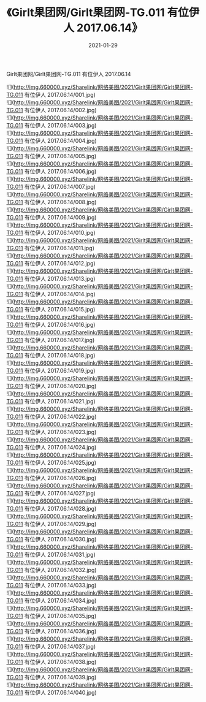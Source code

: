 ﻿---
layout: post
title:  《Girlt果团网/Girlt果团网-TG.011 有位伊人 2017.06.14》
date:   2021-01-29
img: http://img.660000.xyz/Sharelink/网络美图/2021/Girlt果团网/Girlt果团网-TG.011 有位伊人 2017.06.14/000.jpg
categories: [美女, 清纯, 唯美]
---

Girlt果团网/Girlt果团网-TG.011 有位伊人 2017.06.14

 ![](http://img.660000.xyz/Sharelink/网络美图/2021/Girlt果团网/Girlt果团网-TG.011 有位伊人 2017.06.14/001.jpg) <br>![](http://img.660000.xyz/Sharelink/网络美图/2021/Girlt果团网/Girlt果团网-TG.011 有位伊人 2017.06.14/002.jpg) <br>![](http://img.660000.xyz/Sharelink/网络美图/2021/Girlt果团网/Girlt果团网-TG.011 有位伊人 2017.06.14/003.jpg) <br>![](http://img.660000.xyz/Sharelink/网络美图/2021/Girlt果团网/Girlt果团网-TG.011 有位伊人 2017.06.14/004.jpg) <br>![](http://img.660000.xyz/Sharelink/网络美图/2021/Girlt果团网/Girlt果团网-TG.011 有位伊人 2017.06.14/005.jpg) <br>![](http://img.660000.xyz/Sharelink/网络美图/2021/Girlt果团网/Girlt果团网-TG.011 有位伊人 2017.06.14/006.jpg) <br>![](http://img.660000.xyz/Sharelink/网络美图/2021/Girlt果团网/Girlt果团网-TG.011 有位伊人 2017.06.14/007.jpg) <br>![](http://img.660000.xyz/Sharelink/网络美图/2021/Girlt果团网/Girlt果团网-TG.011 有位伊人 2017.06.14/008.jpg) <br>![](http://img.660000.xyz/Sharelink/网络美图/2021/Girlt果团网/Girlt果团网-TG.011 有位伊人 2017.06.14/009.jpg) <br>![](http://img.660000.xyz/Sharelink/网络美图/2021/Girlt果团网/Girlt果团网-TG.011 有位伊人 2017.06.14/010.jpg) <br>![](http://img.660000.xyz/Sharelink/网络美图/2021/Girlt果团网/Girlt果团网-TG.011 有位伊人 2017.06.14/011.jpg) <br>![](http://img.660000.xyz/Sharelink/网络美图/2021/Girlt果团网/Girlt果团网-TG.011 有位伊人 2017.06.14/012.jpg) <br>![](http://img.660000.xyz/Sharelink/网络美图/2021/Girlt果团网/Girlt果团网-TG.011 有位伊人 2017.06.14/013.jpg) <br>![](http://img.660000.xyz/Sharelink/网络美图/2021/Girlt果团网/Girlt果团网-TG.011 有位伊人 2017.06.14/014.jpg) <br>![](http://img.660000.xyz/Sharelink/网络美图/2021/Girlt果团网/Girlt果团网-TG.011 有位伊人 2017.06.14/015.jpg) <br>![](http://img.660000.xyz/Sharelink/网络美图/2021/Girlt果团网/Girlt果团网-TG.011 有位伊人 2017.06.14/016.jpg) <br>![](http://img.660000.xyz/Sharelink/网络美图/2021/Girlt果团网/Girlt果团网-TG.011 有位伊人 2017.06.14/017.jpg) <br>![](http://img.660000.xyz/Sharelink/网络美图/2021/Girlt果团网/Girlt果团网-TG.011 有位伊人 2017.06.14/018.jpg) <br>![](http://img.660000.xyz/Sharelink/网络美图/2021/Girlt果团网/Girlt果团网-TG.011 有位伊人 2017.06.14/019.jpg) <br>![](http://img.660000.xyz/Sharelink/网络美图/2021/Girlt果团网/Girlt果团网-TG.011 有位伊人 2017.06.14/020.jpg) <br>![](http://img.660000.xyz/Sharelink/网络美图/2021/Girlt果团网/Girlt果团网-TG.011 有位伊人 2017.06.14/021.jpg) <br>![](http://img.660000.xyz/Sharelink/网络美图/2021/Girlt果团网/Girlt果团网-TG.011 有位伊人 2017.06.14/022.jpg) <br>![](http://img.660000.xyz/Sharelink/网络美图/2021/Girlt果团网/Girlt果团网-TG.011 有位伊人 2017.06.14/023.jpg) <br>![](http://img.660000.xyz/Sharelink/网络美图/2021/Girlt果团网/Girlt果团网-TG.011 有位伊人 2017.06.14/024.jpg) <br>![](http://img.660000.xyz/Sharelink/网络美图/2021/Girlt果团网/Girlt果团网-TG.011 有位伊人 2017.06.14/025.jpg) <br>![](http://img.660000.xyz/Sharelink/网络美图/2021/Girlt果团网/Girlt果团网-TG.011 有位伊人 2017.06.14/026.jpg) <br>![](http://img.660000.xyz/Sharelink/网络美图/2021/Girlt果团网/Girlt果团网-TG.011 有位伊人 2017.06.14/027.jpg) <br>![](http://img.660000.xyz/Sharelink/网络美图/2021/Girlt果团网/Girlt果团网-TG.011 有位伊人 2017.06.14/028.jpg) <br>![](http://img.660000.xyz/Sharelink/网络美图/2021/Girlt果团网/Girlt果团网-TG.011 有位伊人 2017.06.14/029.jpg) <br>![](http://img.660000.xyz/Sharelink/网络美图/2021/Girlt果团网/Girlt果团网-TG.011 有位伊人 2017.06.14/030.jpg) <br>![](http://img.660000.xyz/Sharelink/网络美图/2021/Girlt果团网/Girlt果团网-TG.011 有位伊人 2017.06.14/031.jpg) <br>![](http://img.660000.xyz/Sharelink/网络美图/2021/Girlt果团网/Girlt果团网-TG.011 有位伊人 2017.06.14/032.jpg) <br>![](http://img.660000.xyz/Sharelink/网络美图/2021/Girlt果团网/Girlt果团网-TG.011 有位伊人 2017.06.14/033.jpg) <br>![](http://img.660000.xyz/Sharelink/网络美图/2021/Girlt果团网/Girlt果团网-TG.011 有位伊人 2017.06.14/034.jpg) <br>![](http://img.660000.xyz/Sharelink/网络美图/2021/Girlt果团网/Girlt果团网-TG.011 有位伊人 2017.06.14/035.jpg) <br>![](http://img.660000.xyz/Sharelink/网络美图/2021/Girlt果团网/Girlt果团网-TG.011 有位伊人 2017.06.14/036.jpg) <br>![](http://img.660000.xyz/Sharelink/网络美图/2021/Girlt果团网/Girlt果团网-TG.011 有位伊人 2017.06.14/037.jpg) <br>![](http://img.660000.xyz/Sharelink/网络美图/2021/Girlt果团网/Girlt果团网-TG.011 有位伊人 2017.06.14/038.jpg) <br>![](http://img.660000.xyz/Sharelink/网络美图/2021/Girlt果团网/Girlt果团网-TG.011 有位伊人 2017.06.14/039.jpg) <br>![](http://img.660000.xyz/Sharelink/网络美图/2021/Girlt果团网/Girlt果团网-TG.011 有位伊人 2017.06.14/040.jpg) <br>